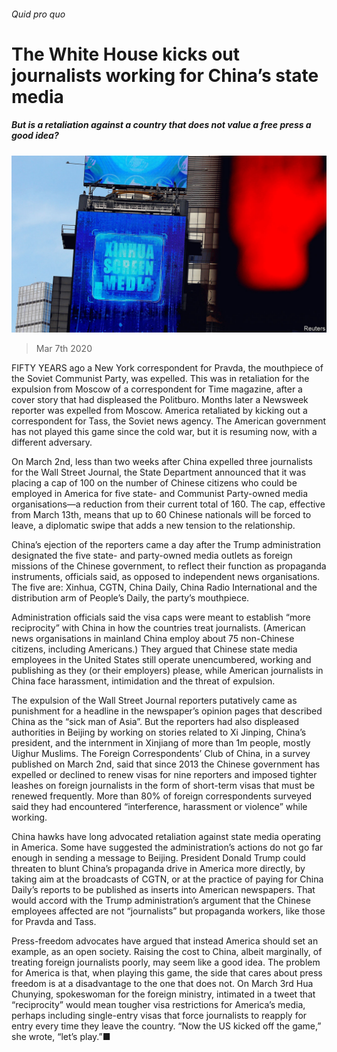 ###### Quid pro quo

# The White House kicks out journalists working for China’s state media 

##### But is a retaliation against a country that does not value a free press a good idea? 

![image](images/20200307_USP004.jpg) 

> Mar 7th 2020 

FIFTY YEARS ago a New York correspondent for Pravda, the mouthpiece of the Soviet Communist Party, was expelled. This was in retaliation for the expulsion from Moscow of a correspondent for Time magazine, after a cover story that had displeased the Politburo. Months later a Newsweek reporter was expelled from Moscow. America retaliated by kicking out a correspondent for Tass, the Soviet news agency. The American government has not played this game since the cold war, but it is resuming now, with a different adversary.

On March 2nd, less than two weeks after China expelled three journalists for the Wall Street Journal, the State Department announced that it was placing a cap of 100 on the number of Chinese citizens who could be employed in America for five state- and Communist Party-owned media organisations—a reduction from their current total of 160. The cap, effective from March 13th, means that up to 60 Chinese nationals will be forced to leave, a diplomatic swipe that adds a new tension to the relationship.


China’s ejection of the reporters came a day after the Trump administration designated the five state- and party-owned media outlets as foreign missions of the Chinese government, to reflect their function as propaganda instruments, officials said, as opposed to independent news organisations. The five are: Xinhua, CGTN, China Daily, China Radio International and the distribution arm of People’s Daily, the party’s mouthpiece.

Administration officials said the visa caps were meant to establish “more reciprocity” with China in how the countries treat journalists. (American news organisations in mainland China employ about 75 non-Chinese citizens, including Americans.) They argued that Chinese state media employees in the United States still operate unencumbered, working and publishing as they (or their employers) please, while American journalists in China face harassment, intimidation and the threat of expulsion.

The expulsion of the Wall Street Journal reporters putatively came as punishment for a headline in the newspaper’s opinion pages that described China as the “sick man of Asia”. But the reporters had also displeased authorities in Beijing by working on stories related to Xi Jinping, China’s president, and the internment in Xinjiang of more than 1m people, mostly Uighur Muslims. The Foreign Correspondents’ Club of China, in a survey published on March 2nd, said that since 2013 the Chinese government has expelled or declined to renew visas for nine reporters and imposed tighter leashes on foreign journalists in the form of short-term visas that must be renewed frequently. More than 80% of foreign correspondents surveyed said they had encountered “interference, harassment or violence” while working.

China hawks have long advocated retaliation against state media operating in America. Some have suggested the administration’s actions do not go far enough in sending a message to Beijing. President Donald Trump could threaten to blunt China’s propaganda drive in America more directly, by taking aim at the broadcasts of CGTN, or at the practice of paying for China Daily’s reports to be published as inserts into American newspapers. That would accord with the Trump administration’s argument that the Chinese employees affected are not “journalists” but propaganda workers, like those for Pravda and Tass.

Press-freedom advocates have argued that instead America should set an example, as an open society. Raising the cost to China, albeit marginally, of treating foreign journalists poorly, may seem like a good idea. The problem for America is that, when playing this game, the side that cares about press freedom is at a disadvantage to the one that does not. On March 3rd Hua Chunying, spokeswoman for the foreign ministry, intimated in a tweet that “reciprocity” would mean tougher visa restrictions for America’s media, perhaps including single-entry visas that force journalists to reapply for entry every time they leave the country. “Now the US kicked off the game,” she wrote, “let’s play.”■


